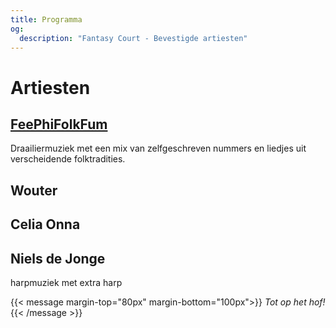 ```yaml
---
title: Programma
og:
  description: "Fantasy Court - Bevestigde artiesten"
---
```

# Artiesten


## [FeePhiFolkFum](https://www.youtube.com/@FeePhiFolkFum/playlists)
Draailiermuziek met een mix van zelfgeschreven nummers en liedjes uit verscheidende folktradities.
## Wouter
## Celia Onna 
## Niels de Jonge
harpmuziek met extra harp

{{< message margin-top="80px" margin-bottom="100px">}}
_Tot op het hof!_
{{< /message >}}
